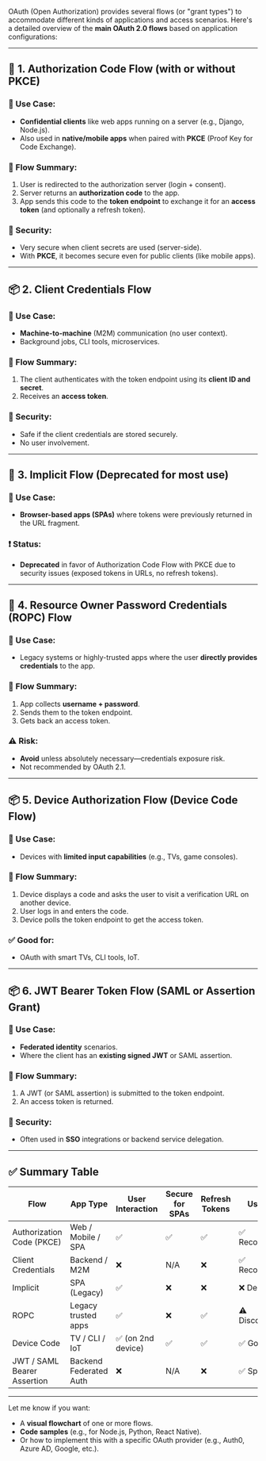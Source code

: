OAuth (Open Authorization) provides several flows (or "grant types") to accommodate different kinds of applications and access scenarios. Here's a detailed overview of the **main OAuth 2.0 flows** based on application configurations:

---

## 🔐 1. Authorization Code Flow (with or without PKCE)

### 🧩 Use Case:

- **Confidential clients** like web apps running on a server (e.g., Django, Node.js).
- Also used in **native/mobile apps** when paired with **PKCE** (Proof Key for Code Exchange).

### 🔄 Flow Summary:

1. User is redirected to the authorization server (login + consent).
2. Server returns an **authorization code** to the app.
3. App sends this code to the **token endpoint** to exchange it for an **access token** (and optionally a refresh token).

### 🔐 Security:

- Very secure when client secrets are used (server-side).
- With **PKCE**, it becomes secure even for public clients (like mobile apps).

---

## 📦 2. Client Credentials Flow

### 🧩 Use Case:

- **Machine-to-machine** (M2M) communication (no user context).
- Background jobs, CLI tools, microservices.

### 🔄 Flow Summary:

1. The client authenticates with the token endpoint using its **client ID and secret**.
2. Receives an **access token**.

### 🔐 Security:

- Safe if the client credentials are stored securely.
- No user involvement.

---

## 🔄 3. Implicit Flow (Deprecated for most use)

### 🧩 Use Case:

- **Browser-based apps (SPAs)** where tokens were previously returned in the URL fragment.

### ❗ Status:

- **Deprecated** in favor of Authorization Code Flow with PKCE due to security issues (exposed tokens in URLs, no refresh tokens).

---

## 📲 4. Resource Owner Password Credentials (ROPC) Flow

### 🧩 Use Case:

- Legacy systems or highly-trusted apps where the user **directly provides credentials** to the app.

### 🔄 Flow Summary:

1. App collects **username + password**.
2. Sends them to the token endpoint.
3. Gets back an access token.

### ⚠️ Risk:

- **Avoid** unless absolutely necessary—credentials exposure risk.
- Not recommended by OAuth 2.1.

---

## 📦 5. Device Authorization Flow (Device Code Flow)

### 🧩 Use Case:

- Devices with **limited input capabilities** (e.g., TVs, game consoles).

### 🔄 Flow Summary:

1. Device displays a code and asks the user to visit a verification URL on another device.
2. User logs in and enters the code.
3. Device polls the token endpoint to get the access token.

### ✅ Good for:

- OAuth with smart TVs, CLI tools, IoT.

---

## 📦 6. JWT Bearer Token Flow (SAML or Assertion Grant)

### 🧩 Use Case:

- **Federated identity** scenarios.
- Where the client has an **existing signed JWT** or SAML assertion.

### 🔄 Flow Summary:

1. A JWT (or SAML assertion) is submitted to the token endpoint.
2. An access token is returned.

### 🔐 Security:

- Often used in **SSO** integrations or backend service delegation.

---

## ✅ Summary Table

| Flow                        | App Type               | User Interaction   | Secure for SPAs | Refresh Tokens | Use Now?       |
| --------------------------- | ---------------------- | ------------------ | --------------- | -------------- | -------------- |
| Authorization Code (PKCE)   | Web / Mobile / SPA     | ✅                 | ✅              | ✅             | ✅ Recommended |
| Client Credentials          | Backend / M2M          | ❌                 | N/A             | ❌             | ✅ Recommended |
| Implicit                    | SPA (Legacy)           | ✅                 | ❌              | ❌             | ❌ Deprecated  |
| ROPC                        | Legacy trusted apps    | ✅                 | ❌              | ✅             | ⚠️ Discouraged |
| Device Code                 | TV / CLI / IoT         | ✅ (on 2nd device) | ✅              | ✅             | ✅ Good Fit    |
| JWT / SAML Bearer Assertion | Backend Federated Auth | ❌                 | N/A             | ❌             | ✅ Special Use |

---

Let me know if you want:

- A **visual flowchart** of one or more flows.
- **Code samples** (e.g., for Node.js, Python, React Native).
- Or how to implement this with a specific OAuth provider (e.g., Auth0, Azure AD, Google, etc.).
